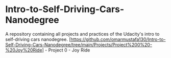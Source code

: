 # Intro-to-Self-Driving-Cars-Nanodegree
A repository containing all projects and practices of the Udacity's intro to self-driving cars nanodegree.
[https://github.com/omarmustafa130/Intro-to-Self-Driving-Cars-Nanodegree/tree/main/Projects/Project%200%20-%20Joy%20Ride] - Project 0 - Joy Ride
